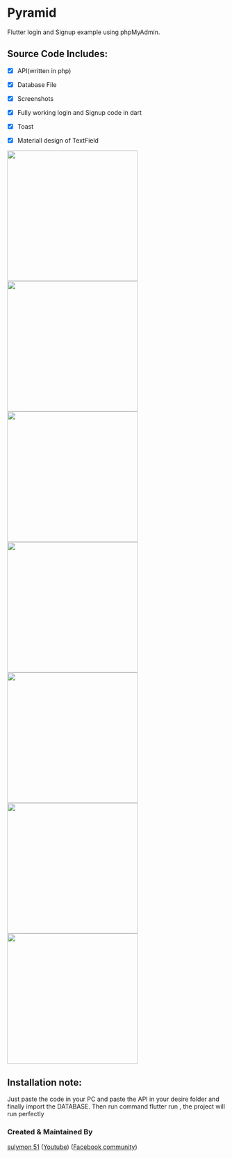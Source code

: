 # Pyramid 

Flutter login and Signup example using phpMyAdmin.


## Source Code Includes:

  * [x] API(written in php)
  * [x] Database File
  * [x] Screenshots
  * [x] Fully working login and Signup code in dart
  * [x] Toast
  * [x] Materiall design of TextField
  

<img src="screenshots/s1.jpg" height="300em" /> <img src="screenshots/s2.jpg" height="300em" /> <img src="screenshots/s3.jpg" height="300em" /> <img src="screenshots/s4.jpg" height="300em" /> <img src="screenshots/s5.jpg" height="300em" /> <img src="screenshots/s6.jpg" height="300em" /> <img src="screenshots/s7.jpg" height="300em" /> 

## Installation note: 
Just paste the code in your PC and paste the API in your desire folder and finally import the DATABASE. 
Then run command flutter run , the project will run perfectly

### Created & Maintained By

[sulymon 51](https://github.com/sulymon51)  ([Youtube](https://www.youtube.com/channel/UCa-XTJKKDSVkCaoZAUx3g4g))
([Facebook community](https://www.facebook.com/groups/380421285857980/?source_id=377578722996429))